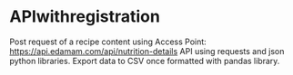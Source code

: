 # APIwithregistration
Post request of a recipe content using Access Point: https://api.edamam.com/api/nutrition-details API using requests and json python libraries.
Export data to CSV once formatted with pandas library.
